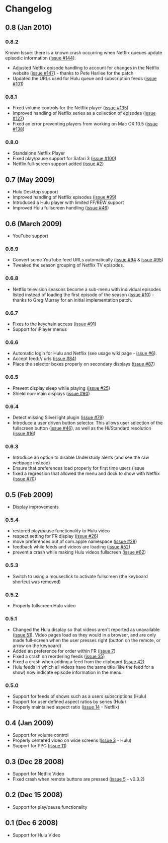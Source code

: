 # Changelog #

## 0.8 (Jan 2010) ##

### 0.8.2 ###

Known Issue: there is a known crash occurring when Netflix queues update episodic information ([issue #144](https://code.google.com/p/understudy/issues/detail?id=#144)).

  * Adjusted Netflix episode handling to account for changes in the Netflix website ([issue #147](https://code.google.com/p/understudy/issues/detail?id=#147)) - thanks to Pete Harllee for the patch
  * Updated the URLs used for Hulu queue and subscription feeds ([issue #101](https://code.google.com/p/understudy/issues/detail?id=#101))

### 0.8.1 ###

  * Fixed volume controls for the Netflix player ([issue #135](https://code.google.com/p/understudy/issues/detail?id=#135))
  * Improved handling of Netflix series as a collection of episodes ([issue #127](https://code.google.com/p/understudy/issues/detail?id=#127))
  * Fixed an error preventing players from working on Mac OX 10.5 ([issue #138](https://code.google.com/p/understudy/issues/detail?id=#138))

### 0.8.0 ###

  * Standalone Netflix Player
  * Fixed play/pause support for Safari 3 ([issue #100](https://code.google.com/p/understudy/issues/detail?id=#100))
  * Netflix full-screen support added ([issue #2](https://code.google.com/p/understudy/issues/detail?id=#2))

## 0.7 (May 2009) ##

  * Hulu Desktop support
  * Improved handling of Netflix episodes ([issue #99](https://code.google.com/p/understudy/issues/detail?id=#99))
  * Introduced a Hulu player with limited FF/REW support
  * Improved Hulu fullscreen handling ([issue #46](https://code.google.com/p/understudy/issues/detail?id=#46))

## 0.6 (March 2009) ##

  * YouTube support

### 0.6.9 ###

  * Convert some YouTube feed URLs automatically ([issue #94](https://code.google.com/p/understudy/issues/detail?id=#94) & [issue #95](https://code.google.com/p/understudy/issues/detail?id=#95))
  * Tweaked the season grouping of Netflix TV episodes.

### 0.6.8 ###

  * Netflix television seasons become a sub-menu with individual episodes listed instead of loading the first episode of the season ([issue #10](https://code.google.com/p/understudy/issues/detail?id=#10)) - thanks to Greg Murray for an initial implementation patch.

### 0.6.7 ###

  * Fixes to the keychain access ([issue #91](https://code.google.com/p/understudy/issues/detail?id=#91))
  * Support for iPlayer menus

### 0.6.6 ###

  * Automatic login for Hulu and Netflix (see usage wiki page - [issue #6](https://code.google.com/p/understudy/issues/detail?id=#6)).
  * Accept feed:// urls ([issue #84](https://code.google.com/p/understudy/issues/detail?id=#84))
  * Place the selector boxes properly on secondary displays ([issue #87](https://code.google.com/p/understudy/issues/detail?id=#87))

### 0.6.5 ###

  * Prevent display sleep while playing ([issue #25](https://code.google.com/p/understudy/issues/detail?id=#25))
  * Shield non-main displays ([issue #80](https://code.google.com/p/understudy/issues/detail?id=#80))

### 0.6.4 ###

  * Detect missing Silverlight plugin ([issue #79](https://code.google.com/p/understudy/issues/detail?id=#79))
  * Introduce a user driven button selector. This allows user selection of the fullscreen button ([issue #46](https://code.google.com/p/understudy/issues/detail?id=#46)), as well as the Hi/Standard resolution ([issue #16](https://code.google.com/p/understudy/issues/detail?id=#16))

### 0.6.3 ###

  * Introduce an option to disable Understudy alerts (and see the raw webpage instead)
  * Ensure that preferences load properly for first time users (issue
  * fixed a regression that allowed the menu and dock to show with Netflix ([issue #70](https://code.google.com/p/understudy/issues/detail?id=#70))

## 0.5 (Feb 2009) ##

  * Display improvements

### 0.5.4 ###

  * restored play/pause functionality to Hulu video
  * respect setting for FR display ([issue #26](https://code.google.com/p/understudy/issues/detail?id=#26))
  * move preferences out of com.apple namespace ([issue #28](https://code.google.com/p/understudy/issues/detail?id=#28))
  * feedback while feeds and videos are loading ([issue #52](https://code.google.com/p/understudy/issues/detail?id=#52))
  * prevent a crash while making Hulu videos fullscreen ([issue #62](https://code.google.com/p/understudy/issues/detail?id=#62))

### 0.5.3 ###

  * Switch to using a mouseclick to activate fullscreen (the keyboard shortcut was removed)

### 0.5.2 ###

  * Properly fullscreen Hulu video

### 0.5.1 ###
  * Changed the Hulu display so that videos aren't reported as unavailable ([issue 51](https://code.google.com/p/understudy/issues/detail?id=51)). Video pages load as they would in a browser, and are only made full-screen when the user presses right (button on the remote, or arrow on the keyboard)
  * Added an preference for order within FR ([issue 7](https://code.google.com/p/understudy/issues/detail?id=7))
  * Fixed a crash on reordering feeds ([issue 35](https://code.google.com/p/understudy/issues/detail?id=35))
  * Fixed a crash when adding a feed from the clipboard ([issue 42](https://code.google.com/p/understudy/issues/detail?id=42))
  * Hulu feeds in which all videos have the same title (like the feed for a show) now indicate episode information in the menu.

### 0.5.0 ###
  * Support for feeds of shows such as a users subscriptions (Hulu)
  * Support for user defined aspect ratios by series (Hulu)
  * Properly maintained aspect ratio ([issue 14](https://code.google.com/p/understudy/issues/detail?id=14) - Netflix)

## 0.4 (Jan 2009) ##

  * Support for volume control
  * Properly centered video on wide screens ([issue 3](https://code.google.com/p/understudy/issues/detail?id=3) - Hulu)
  * Support for PPC ([issue 11](https://code.google.com/p/understudy/issues/detail?id=11))

## 0.3 (Dec 28 2008) ##

  * Support for Netflix Video
  * Fixed crash when remote buttons are pressed ([issue 5](https://code.google.com/p/understudy/issues/detail?id=5) - v0.3.2)

## 0.2 (Dec 15 2008) ##

  * Support for play/pause functionality

## 0.1 (Dec 6 2008) ##

  * Support for Hulu Video
